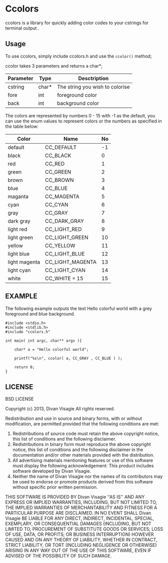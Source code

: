 Ccolors
=======

ccolors is a library for quickly adding color codes to your cstrings for terminal output .

## Usage 

To use ccolors, simply include ccolors.h and use the `ccolor()` method;

ccolor takes 3 parameters and returns a char*;

| Parameter | Type  | Desctription 					  |
|-----------|-------|---------------------------------|
| cstring   | char* | The string you wish to colorise |
| fore      | int   | foreground color 				  |
| back      | int   | background color 				  |


The colors are represented by numbers 0 - 15 with -1 as the default, you can use the enum
values to represent colors or the numbers as specified in the table below:

| Color         | Name             | No |
|---------------|------------------|----|
| default       | CC_DEFAULT       | -1 |
| black         | CC_BLACK         |  0 |
| red           | CC_RED      	   |  1 |	
| green         | CC_GREEN         |  2 |
| brown         | CC_BROWN         |  3 |
| blue          | CC_BLUE          |  4 |
| maganta       | CC_MAGENTA       |  5 |
| cyan          | CC_CYAN          |  6 |
| gray          | CC_GRAY          |  7 |
| dark gray     | CC_DARK_GRAY     |  8 |
| light red     | CC_LIGHT_RED     |  9 |
| light green   | CC_LIGHT_GREEN   | 10 |
| yellow        | CC_YELLOW        | 11 |
| light blue    | CC_LIGHT_BLUE    | 12 |
| light magenta | CC_LIGHT_MAGENTA | 13 |  
| light cyan    | CC_LIGHT_CYAN    | 14 |
| white         | CC_WHITE = 15    | 15 |



## EXAMPLE

The following example outputs the text Hello colorful world with a grey foreground and blue background.

	#include <stdio.h>
	#include <stdlib.h>
	#include "ccolors.h"

	int main( int argc, char** argv ){

		char* a = "Hello colorful world";

		printf("%s\n", ccolor( a, CC_GRAY , CC_BLUE ) );

		return 0;
	}

## LICENSE

BSD LICENSE

Copyright (c) 2013, Divan Visagie
All rights reserved.

Redistribution and use in source and binary forms, with or without
modification, are permitted provided that the following conditions are met:
1. Redistributions of source code must retain the above copyright
   notice, this list of conditions and the following disclaimer.
2. Redistributions in binary form must reproduce the above copyright
   notice, this list of conditions and the following disclaimer in the
   documentation and/or other materials provided with the distribution.
3. All advertising materials mentioning features or use of this software
   must display the following acknowledgement:
   This product includes software developed by Divan Visagie.
4. Neither the name of Divan Visagie nor the
   names of its contributors may be used to endorse or promote products
   derived from this software without specific prior written permission.

THIS SOFTWARE IS PROVIDED BY Divan Visagie ''AS IS'' AND ANY
EXPRESS OR IMPLIED WARRANTIES, INCLUDING, BUT NOT LIMITED TO, THE IMPLIED
WARRANTIES OF MERCHANTABILITY AND FITNESS FOR A PARTICULAR PURPOSE ARE
DISCLAIMED. IN NO EVENT SHALL Divan Visagie BE LIABLE FOR ANY
DIRECT, INDIRECT, INCIDENTAL, SPECIAL, EXEMPLARY, OR CONSEQUENTIAL DAMAGES
(INCLUDING, BUT NOT LIMITED TO, PROCUREMENT OF SUBSTITUTE GOODS OR SERVICES;
LOSS OF USE, DATA, OR PROFITS; OR BUSINESS INTERRUPTION) HOWEVER CAUSED AND
ON ANY THEORY OF LIABILITY, WHETHER IN CONTRACT, STRICT LIABILITY, OR TORT
(INCLUDING NEGLIGENCE OR OTHERWISE) ARISING IN ANY WAY OUT OF THE USE OF THIS
SOFTWARE, EVEN IF ADVISED OF THE POSSIBILITY OF SUCH DAMAGE.